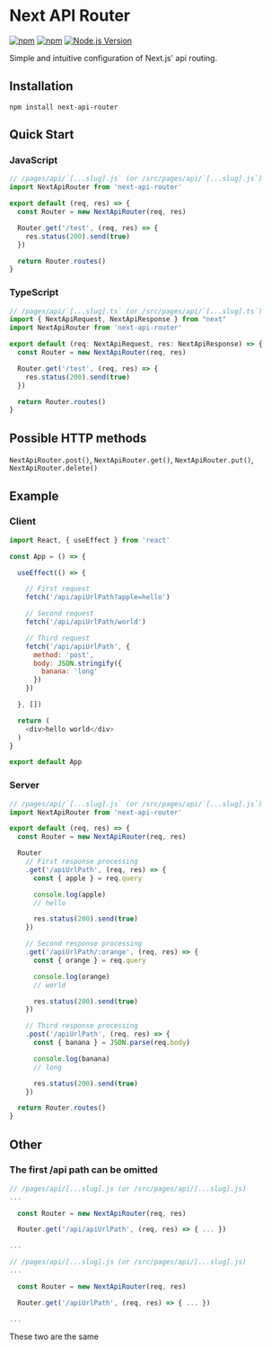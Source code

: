 # Next API Router

[![npm](https://img.shields.io/npm/v/next-api-router.svg)](https://www.npmjs.com/package/next-api-router)
[![npm](https://img.shields.io/npm/dm/next-api-router.svg)](https://www.npmjs.com/package/next-api-router)
[![Node.js Version](https://img.shields.io/node/v/next-api-router.svg?style=flat)](http://nodejs.org/download/)

Simple and intuitive configuration of Next.js' api routing.

## Installation
```
npm install next-api-router
```

## Quick Start
### JavaScript
```js
// /pages/api/`[...slug].js` (or /src/pages/api/`[...slug].js`)
import NextApiRouter from 'next-api-router'

export default (req, res) => {
  const Router = new NextApiRouter(req, res)

  Router.get('/test', (req, res) => {
    res.status(200).send(true)
  })

  return Router.routes()
}
```
### TypeScript
```js
// /pages/api/`[...slug].ts` (or /src/pages/api/`[...slug].ts`)
import { NextApiRequest, NextApiResponse } from "next"
import NextApiRouter from 'next-api-router'

export default (req: NextApiRequest, res: NextApiResponse) => {
  const Router = new NextApiRouter(req, res)

  Router.get('/test', (req, res) => {
    res.status(200).send(true)
  })

  return Router.routes()
}
```

## Possible HTTP methods
`NextApiRouter.post()`, `NextApiRouter.get()`, `NextApiRouter.put()`, `NextApiRouter.delete()`

## Example

### Client
```js
import React, { useEffect } from 'react'

const App = () => {

  useEffect(() => {

    // First request
    fetch('/api/apiUrlPath?apple=hello')

    // Second request
    fetch('/api/apiUrlPath/world')

    // Third request
    fetch('/api/apiUrlPath', {
      method: 'post',
      body: JSON.stringify({
        banana: 'long'
      })
    })

  }, [])

  return (
    <div>hello world</div>
  )
}

export default App
```

### Server
```js
// /pages/api/`[...slug].js` (or /src/pages/api/`[...slug].js`)
import NextApiRouter from 'next-api-router'

export default (req, res) => {
  const Router = new NextApiRouter(req, res)

  Router
    // First response processing
    .get('/apiUrlPath', (req, res) => {
      const { apple } = req.query

      console.log(apple)
      // hello

      res.status(200).send(true)
    })

    // Second response processing
    .get('/apiUrlPath/:orange', (req, res) => {
      const { orange } = req.query

      console.log(orange)
      // world

      res.status(200).send(true)
    })

    // Third response processing
    .post('/apiUrlPath', (req, res) => {
      const { banana } = JSON.parse(req.body)

      console.log(banana)
      // long

      res.status(200).send(true)
    })

  return Router.routes()
}
```

## Other
### The first /api path can be omitted
```js
// /pages/api/[...slug].js (or /src/pages/api/[...slug].js)
...

  const Router = new NextApiRouter(req, res)

  Router.get('/api/apiUrlPath', (req, res) => { ... })

...
```
```js
// /pages/api/[...slug].js (or /src/pages/api/[...slug].js)
...

  const Router = new NextApiRouter(req, res)

  Router.get('/apiUrlPath', (req, res) => { ... })

...
```
These two are the same